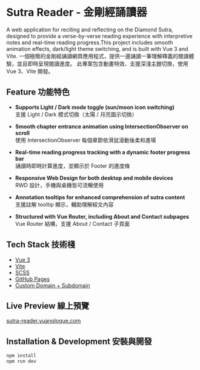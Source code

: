 # Sutra Reader - 金剛經誦讀器
A web application for reciting and reflecting on the Diamond Sutra, designed to provide a verse-by-verse reading experience with interpretive notes and real-time reading progress.This project includes smooth animation effects, dark/light theme switching, and is built with Vue 3 and Vite.
一個極簡的金剛經誦讀網頁應用程式，提供一邊誦讀一筆理解釋義的閱讀體驗，並且即時呈現閱讀進度。
此專案包含動畫特效、支援深淺主題切換，使用 Vue 3、Vite 開發。

## Feature 功能特色

- **Supports Light / Dark mode toggle (sun/moon icon switching)**  
  支援 Light / Dark 模式切換（太陽 / 月亮圖示切換）

- **Smooth chapter entrance animation using IntersectionObserver on scroll**  
  使用 IntersectionObserver 每個章節依滑鼠滾動後柔和進場

- **Real-time reading progress tracking with a dynamic footer progress bar**  
  誦讀時即時計算進度，並顯示於 Footer 的進度條

- **Responsive Web Design for both desktop and mobile devices**  
  RWD 設計，手機與桌機皆可流暢使用

- **Annotation tooltips for enhanced comprehension of sutra content**  
  支援註解 tooltip 顯示，輔助理解經文內容

- **Structured with Vue Router, including About and Contact subpages**  
  Vue Router 結構，支援 About / Contact 子頁面


## Tech Stack 技術棧

- [Vue 3](https://vuejs.org/)
- [Vite](https://vitejs.dev/)
- [SCSS](https://sass-lang.com/)
- [GitHub Pages](https://pages.github.com/)
- [Custom Domain + Subdomain](https://yuanologue.com)

## Live Preview 線上預覽

[sutra-reader.yuanologue.com](https://sutra-reader.yuanologue.com)

## Installation & Development 安裝與開發

```bash
npm install
npm run dev
